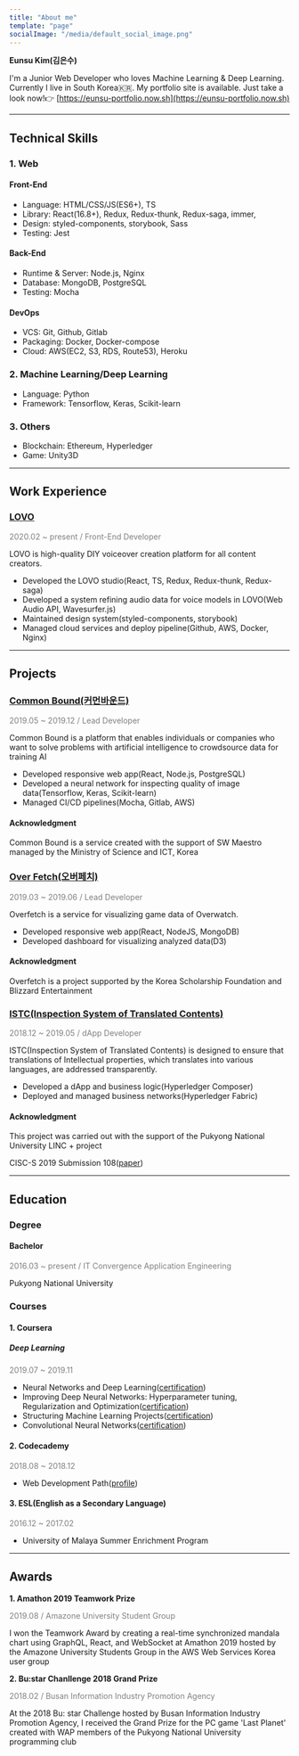 ```yaml
---
title: "About me"
template: "page"
socialImage: "/media/default_social_image.png"
---
```


**Eunsu Kim(김은수)**

I'm a Junior Web Developer who loves Machine Learning & Deep Learning. Currently I live in South Korea🇰🇷.
My portfolio site is available. Just take a look now!👉
[https://eunsu-portfolio.now.sh](https://eunsu-portfolio.now.sh)

<hr/>

## Technical Skills

### 1. Web

#### Front-End

- Language: HTML/CSS/JS(ES6+), TS
- Library: React(16.8+), Redux, Redux-thunk, Redux-saga, immer,
- Design: styled-components, storybook, Sass
- Testing: Jest

#### Back-End

- Runtime & Server: Node.js, Nginx
- Database: MongoDB, PostgreSQL
- Testing: Mocha

#### DevOps

- VCS: Git, Github, Gitlab
- Packaging: Docker, Docker-compose
- Cloud: AWS(EC2, S3, RDS, Route53), Heroku

### 2. Machine Learning/Deep Learning

- Language: Python
- Framework: Tensorflow, Keras, Scikit-learn

### 3. Others

- Blockchain: Ethereum, Hyperledger
- Game: Unity3D

<hr/>

## Work Experience

### [LOVO](https://lovo.ai)

<span style="color: grey;">2020.02 ~ present / Front-End Developer</span>

LOVO is high-quality DIY voiceover creation platform for all content creators.

- Developed the LOVO studio(React, TS, Redux, Redux-thunk, Redux-saga)
- Developed a system refining audio data for voice models in LOVO(Web Audio API, Wavesurfer.js)
- Maintained design system(styled-components, storybook)
- Managed cloud services and deploy pipeline(Github, AWS, Docker, Nginx)

<hr/>

## Projects

### [Common Bound(커먼바운드)](https://github.com/Common-Bound)

<span style="color: grey;">2019.05 ~ 2019.12 / Lead Developer</span>

Common Bound is a platform that enables individuals or companies who want to solve problems with artificial intelligence to crowdsource data for training AI

- Developed responsive web app(React, Node.js, PostgreSQL)
- Developed a neural network for inspecting quality of image data(Tensorflow, Keras, Scikit-learn)
- Managed CI/CD pipelines(Mocha, Gitlab, AWS)

#### Acknowledgment

Common Bound is a service created with the support of SW Maestro managed by the Ministry of Science and ICT, Korea

### [Over Fetch(오버페치)](https://github.com/eunsukimme/Overfetch)

<span style="color: grey;">2019.03 ~ 2019.06 / Lead Developer</span>

Overfetch is a service for visualizing game data of Overwatch.

- Developed responsive web app(React, NodeJS, MongoDB)
- Developed dashboard for visualizing analyzed data(D3)

#### Acknowledgment

Overfetch is a project supported by the Korea Scholarship Foundation and Blizzard Entertainment

### [ISTC(Inspection System of Translated Contents)](https://github.com/eunsukimme/Translation-Content-Quality-Assurance-System)

<span style="color: grey;">2018.12 ~ 2019.05 / dApp Developer</span>

ISTC(Inspection System of Translated Contents) is designed to ensure that translations of Intellectual properties, which translates into various languages, are addressed transparently.

- Developed a dApp and business logic(Hyperledger Composer)
- Deployed and managed business networks(Hyperledger Fabric)

#### Acknowledgment

This project was carried out with the support of the Pukyong National University LINC + project

CISC-S 2019 Submission 108([paper](https://github.com/eunsukimme/Translation-Content-Quality-Assurance-System/blob/master/document/CISC-S_2019_paper_108.pdf))

<hr/>

## Education

### Degree

#### Bachelor

<span style="color: grey;">2016.03 ~ present / IT Convergence Application Engineering</span>

Pukyong National University

### Courses

#### 1. Coursera

##### Deep Learning

<span style="color: grey;">2019.07 ~ 2019.11</span>

- Neural Networks and Deep Learning([certification](https://www.coursera.org/account/accomplishments/certificate/S9NA5RQTNPUT?utm_medium=certificate&utm_source=link&utm_campaign=copybutton_certificate))
- Improving Deep Neural Networks: Hyperparameter tuning, Regularization and Optimization([certification](https://www.coursera.org/account/accomplishments/certificate/4F7D37RARSVU?utm_medium=certificate&utm_source=link&utm_campaign=copybutton_certificate))
- Structuring Machine Learning Projects([certification](https://www.coursera.org/account/accomplishments/certificate/FDNWZCDXCCRN?utm_medium=certificate&utm_source=link&utm_campaign=copybutton_certificate))
- Convolutional Neural Networks([certification](https://www.coursera.org/account/accomplishments/certificate/GKFMQRHPCQ6N))

#### 2. Codecademy

<span style="color: grey;">2018.08 ~ 2018.12</span>

- Web Development Path([profile](https://www.codecademy.com/profiles/eunsukimme))

#### 3. ESL(English as a Secondary Language)

<span style="color: grey;">2016.12 ~ 2017.02</span>

- University of Malaya Summer Enrichment Program

<hr/>

## Awards

**1. Amathon 2019 Teamwork Prize**

<span style="color: grey;">2019.08 / Amazone University Student Group</span>

I won the Teamwork Award by creating a real-time synchronized mandala chart using GraphQL, React, and WebSocket at Amathon 2019 hosted by the Amazone University Students Group in the AWS Web Services Korea user group

**2. Bu:star Chanllenge 2018 Grand Prize**

<span style="color: grey;">2018.02 / Busan Information Industry Promotion Agency</span>

At the 2018 Bu: star Challenge hosted by Busan Information Industry Promotion Agency, I received the Grand Prize for the PC game 'Last Planet' created with WAP members of the Pukyong National University programming club
